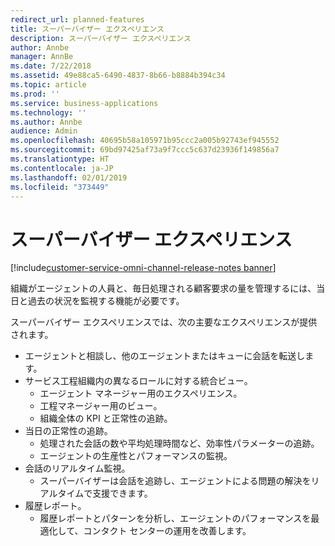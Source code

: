 ```yaml
---
redirect_url: planned-features
title: スーパーバイザー エクスペリエンス
description: スーパーバイザー エクスペリエンス
author: Annbe
manager: AnnBe
ms.date: 7/22/2018
ms.assetid: 49e88ca5-6490-4837-8b66-b8884b394c34
ms.topic: article
ms.prod: ''
ms.service: business-applications
ms.technology: ''
ms.author: Annbe
audience: Admin
ms.openlocfilehash: 40695b58a105971b95ccc2a005b92743ef945552
ms.sourcegitcommit: 69bd97425af73a9f7ccc5c637d23936f149856a7
ms.translationtype: HT
ms.contentlocale: ja-JP
ms.lasthandoff: 02/01/2019
ms.locfileid: "373449"
---
```

#  <a name="supervisor-experience"></a>スーパーバイザー エクスペリエンス

[!include[customer-service-omni-channel-release-notes banner](../../includes/customer-service-omni-channel-release-notes.md)]

組織がエージェントの人員と、毎日処理される顧客要求の量を管理するには、当日と過去の状況を監視する機能が必要です。 

スーパーバイザー エクスペリエンスでは、次の主要なエクスペリエンスが提供されます。

-   エージェントと相談し、他のエージェントまたはキューに会話を転送します。 
-   サービス工程組織内の異なるロールに対する統合ビュー。
    -   エージェント マネージャー用のエクスペリエンス。
    -   工程マネージャー用のビュー。
    -   組織全体の KPI と正常性の追跡。
-   当日の正常性の追跡。
    -   処理された会話の数や平均処理時間など、効率性パラメーターの追跡。
    -   エージェントの生産性とパフォーマンスの監視。
-   会話のリアルタイム監視。
    -   スーパーバイザーは会話を追跡し、エージェントによる問題の解決をリアルタイムで支援できます。
-   履歴レポート。
    - 履歴レポートとパターンを分析し、エージェントのパフォーマンスを最適化して、コンタクト センターの運用を改善します。